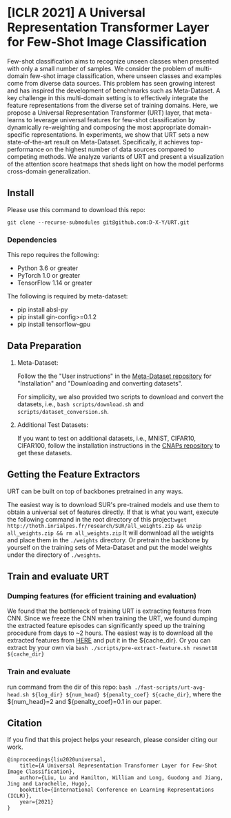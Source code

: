 # [ICLR 2021] A Universal Representation Transformer Layer for Few-Shot Image Classification

Few-shot classification aims to recognize unseen classes when presented with only a small number of samples. We consider the problem of multi-domain few-shot image classification, where unseen classes and examples come from diverse data sources. This problem has seen growing interest and has inspired the development of benchmarks such as Meta-Dataset. A key challenge in this multi-domain setting is to effectively integrate the feature representations from the diverse set of training domains. Here, we propose a Universal Representation Transformer (URT) layer, that meta-learns to leverage universal features for few-shot classification by dynamically re-weighting and composing the most appropriate domain-specific representations. In experiments, we show that URT sets a new state-of-the-art result on Meta-Dataset. Specifically, it achieves top-performance on the highest number of data sources compared to competing methods. We analyze variants of URT and present a visualization of the attention score heatmaps that sheds light on how the model performs cross-domain generalization.

## Install

Please use this command to download this repo:
```
git clone --recurse-submodules git@github.com:D-X-Y/URT.git
```

### Dependencies
This repo requires the following:
* Python 3.6 or greater
* PyTorch 1.0 or greater
* TensorFlow 1.14 or greater

The following is required by meta-dataset:
* pip install absl-py
* pip install gin-config>=0.1.2
* pip install tensorflow-gpu


## Data Preparation 
1. Meta-Dataset:

    Follow the the "User instructions" in the [Meta-Dataset repository](https://github.com/google-research/meta-dataset#user-instructions) for "Installation" and "Downloading and converting datasets".

    For simplicity, we also provided two scripts to download and convert the datasets, i.e., `bash scripts/download.sh` and `scripts/dataset_conversion.sh`.

2. Additional Test Datasets:

    If you want to test on additional datasets, i.e.,  MNIST, CIFAR10, CIFAR100, follow the installation instructions in the [CNAPs repository](https://github.com/cambridge-mlg/cnaps) to get these datasets.

## Getting the Feature Extractors

URT can be built on top of backbones pretrained in any ways. 

The easiest way is to download SUR's pre-trained models and use them to obtain a universal set of features directly. If that is what you want, execute the following command in the root directory of this project:```wget http://thoth.inrialpes.fr/research/SUR/all_weights.zip && unzip all_weights.zip && rm all_weights.zip```
It will donwnload all the weights and place them in the `./weights` directory.
Or pretrain the backbone by yourself on the training sets of Meta-Dataset and put the model weights under the directory of `./weights`. 

## Train and evaluate URT


### Dumping features (for efficient training and evaluation)
We found that the bottleneck of training URT is extracting features from CNN. Since we freeze the CNN when training the URT, we found dumping the extracted feature episodes can significantly speed up the training procedure from days to ~2 hours. The easiest way is to download all the extracted features from [HERE](https://drive.google.com/drive/folders/1Z3gsa4TSSiH2wTZj1Jp5bD7UEKPOVzx5?usp=sharing) and put it in the ${cache_dir}.
Or you can extract by your own via ```bash ./scripts/pre-extract-feature.sh resnet18 ${cache_dir}```

### Train and evaluate
run command from the dir of this repo: ```bash ./fast-scripts/urt-avg-head.sh ${log_dir} ${num_head} ${penalty_coef} ${cache_dir}```, where the ${num_head}=2 and ${penalty_coef}=0.1 in our paper.


## Citation

If you find that this project helps your research, please consider citing our work.
```
@inproceedings{liu2020universal,
	title={A Universal Representation Transformer Layer for Few-Shot Image Classification},
	author={Liu, Lu and Hamilton, William and Long, Guodong and Jiang, Jing and Larochelle, Hugo},
	booktitle={International Conference on Learning Representations (ICLR)},
	year={2021}
}
```
